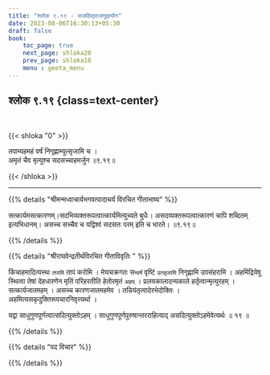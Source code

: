 ```yaml
---
title: "श्लोक ९.१९ - राजविद्यराजगुह्ययोग"
date: 2023-08-06T16:30:13+05:30
draft: false
book:
    toc_page: true
    next_page: shloka20
    prev_page: shloka18
    menu : geeta_menu
---
```




## श्लोक ९.१९ {class=text-center}

<br/>

{{< shloka  "0"  >}}

तपाम्यहमहं वर्षं निगृह्णाम्युत्सृजामि च ।   
अमृतं चैव मृत्युश्च सदसच्चाहमर्जुन ॥९.१९॥

{{< /shloka >}}

---


{{% details "श्रीमन्मध्वाचार्यभगवत्पादाचर्य विरचित  गीताभाष्य" %}}

सत्कार्यमसत्कारणम्।सदभिव्यक्तरूपत्वात्कार्यमित्युच्यते बुधैः। 
असदव्यक्तरूपत्वात्कारणं चापि शब्दितम् इत्यभिधानम्। 
असच्च सच्चैव च यद्विश्वं सदसतः परम् इति च भारते।  ॥९.१९॥

{{% /details %}}



{{% details "श्रीराघवेन्द्रतीर्थविरचित गीताविवृतिः " %}}

किंचाहमादित्यस्थः `तपामि` तापं करोमि । 
मेघचक्रगतः स`न्वर्षं` वृष्टिं `उत्सृजामि` 
निगृह्णामि उपसंहरामि । अहमिंद्रियेषु  स्थित्वा तेषां 
देहधारणेन मृतिं परिहरतीति हेतोरमृतं `अहम्‌` । 
प्रलयकालादन्यकाले हर्तृत्वान्मृत्युरहम्‌ । 
सत्कार्यजातमहम्‌ । असच्च कारणजातमहमेव ।
तन्नियंतृत्वादेरभेदोक्तिः । 
अहमित्यसकृदुक्तिरूपचारनिवृत्त्यर्था ।   

यद्वा साधुगुणपूर्णत्वात्सदित्युक्तोऽहम्‌ । 
साधुगुणपूर्णपुरुषान्तरराहित्याद्‌ 
असदित्युक्तोऽहमेवेत्यर्थः ॥ १९ ॥

{{% /details %}}



{{% details "पद विचार" %}}


{{% /details %}}
